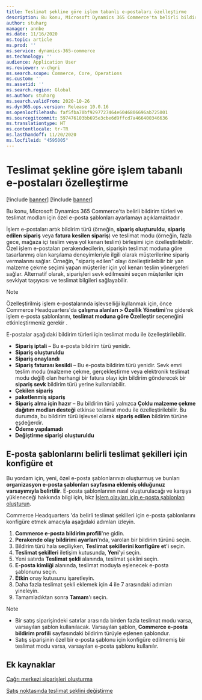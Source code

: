 ```yaml
---
title: Teslimat şekline göre işlem tabanlı e-postaları özelleştirme
description: Bu konu, Microsoft Dynamics 365 Commerce'ta belirli bildirim türleri ve teslimat modları için özel e-posta şablonları ayarlamayı açıklamaktadır .
author: stuharg
manager: annbe
ms.date: 11/16/2020
ms.topic: article
ms.prod: ''
ms.service: dynamics-365-commerce
ms.technology: ''
audience: Application User
ms.reviewer: v-chgri
ms.search.scope: Commerce, Core, Operations
ms.custom: ''
ms.assetid: ''
ms.search.region: Global
ms.author: stuharg
ms.search.validFrom: 2020-10-26
ms.dyn365.ops.version: Release 10.0.16
ms.openlocfilehash: faf5fba70bf9297727464e6046806696ab725001
ms.sourcegitcommit: 597476103bb695e3cbe6d9ffcd7a466400346636
ms.translationtype: HT
ms.contentlocale: tr-TR
ms.lasthandoff: 11/20/2020
ms.locfileid: "4595005"
---
```

# <a name="customize-transactional-emails-by-mode-of-delivery"></a>Teslimat şekline göre işlem tabanlı e-postaları özelleştirme

[!include [banner](includes/banner.md)]
[!include [banner](includes/preview-banner.md)]

Bu konu, Microsoft Dynamics 365 Commerce'ta belirli bildirim türleri ve teslimat modları için özel e-posta şablonları ayarlamayı açıklamaktadır .

İşlem e-postaları artık bildirim türü (örneğin, **sipariş oluşturuldu**, **sipariş edilen sipariş** veya **fatura kesilen sipariş**) ve teslimat modu (örneğin, fazla gece, mağaza içi teslim veya yol kenarı teslim) birleşimi için özelleştirilebilir. Özel işlem e-postaları perakendecilerin, siparişin teslimat moduna göre tasarlanmış olan karşılama deneyimleriyle ilgili olarak müşterilerine sipariş vermalarını sağlar. Örneğin, "sipariş edilen" olayı özelleştirilebilir bir yan malzeme çekme seçimi yapan müşteriler için yol kenarı teslim yönergeleri sağlar. Alternatif olarak, siparişleri sevk edilmesini seçen müşteriler için sevkiyat taşıyıcısı ve teslimat bilgileri sağlayabilir.

> [!NOTE]
> Özelleştirilmiş işlem e-postalarında işlevselliği kullanmak için, önce Commerce Headquarters'da **çalışma alanları \> Özellik Yönetimi**'ne giderek işlem e-posta şablonlarını, **teslimat moduna göre Özelleştir** seçeneğini etkinleştirmeniz gerekir .

E-postalar aşağıdaki bildirim türleri için teslimat modu ile özelleştirilebilir.

- **Sipariş iptali** – Bu e-posta bildirim türü yenidir.
- **Sipariş oluşturuldu**
- **Sipariş onaylandı**
- **Sipariş faturası kesildi** – Bu e-posta bildirim türü yenidir. Sevk emri teslim modu (malzeme çekme, gerçekleştirme veya elektronik teslimat modu değil) olan herhangi bir fatura olayı için bildirim gönderecek bir **sipariş sevk** bildirim türü yerine kullanılabilir.
- **Çekilen sipariş**
- **paketlenmiş sipariş**
- **Sipariş alma için hazır** – Bu bildirim türü yalnızca **Çoklu malzeme çekme dağıtım modları desteği** etkinse teslimat modu ile özelleştirilebilir. Bu durumda, bu bildirim türü işlevsel olarak **sipariş edilen** bildirim türüne eşdeğerdir.
- **Ödeme yapılamadı**
- **Değiştirme siparişi oluşturuldu**

## <a name="configure-email-templates-for-specific-modes-of-delivery"></a>E-posta şablonlarını belirli teslimat şekilleri için konfigüre et

Bu yordam için, yeni, özel e-posta şablonlarınızı oluşturmuş ve bunları **organizasyon e-posta şablonları sayfasına eklemiş olduğunuz varsayımıyla belirtilir**. E-posta şablonlarının nasıl oluşturulacağı ve karşıya yükleneceği hakkında bilgi için, bkz [İşlem olayları için e-posta şablonları oluşturun](email-templates-transactions.md).

Commerce Headquarters 'da belirli teslimat şekilleri için e-posta şablonlarını konfigüre etmek amacıyla aşağıdaki adımları izleyin.

1. **Commerce e-posta bildirim profili**'ne gidin.
1. **Perakende olay bildirimi ayarları**'nda, varolan bir bildirim türünü seçin.
1. Bildirim türü hala seçiliyken, **Teslimat şekillerini konfigüre et**'i seçin.
1. **Teslimat şekilleri** iletişim kutusunda, **Yeni**'yi seçin.
1. Yeni satırda **Teslimat şekli** alanında, teslimat şeklini seçin.
1. **E-posta kimliği** alanında, teslimat moduyla eşlenecek e-posta şablonunu seçin.
1. **Etkin** onay kutusunu işaretleyin.
1. Daha fazla teslimat şekli eklemek için 4 ile 7 arasındaki adımları yineleyin.
1. Tamamladıktan sonra **Tamam**'ı seçin.

> [!NOTE]
> - Bir satış siparişindeki satırlar arasında birden fazla teslimat modu varsa, varsayılan şablon kullanılacak. Varsayılan şablon, **Commerce e-posta bildirim profili** sayfasındaki bildirim türüyle eşlenen şablondur.
> - Satış siparişinin özel bir e-posta şablonu için konfigüre edilmemiş bir teslimat modu varsa, varsayılan e-posta şablonu kullanılır.

## <a name="additional-resources"></a>Ek kaynaklar

[Çağrı merkezi siparişleri oluşturma](tasks/create-call-center-orders.md)

[Satış noktasında teslimat şeklini değiştirme](pos-change-delivery-mode.md)
